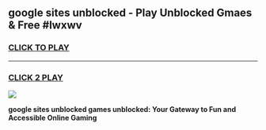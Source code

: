 
## google sites unblocked - Play Unblocked Gmaes & Free #lwxwv
<h3>
<a href="https://news.freeplayer.one?title=google_sites_unblocked&ref=03M">CLICK TO PLAY</a></h3>
<hr>

<h3>
<a href="https://news.freeplayer.one?title=google_sites_unblocked&ref=03M">CLICK 2 PLAY</a>
  
</h3>

<a href="https://news.freeplayer.one?title=google_sites_unblocked&ref=03M"><img src="https://clearcache.store/games.png"></a>


**google sites unblocked games unblocked: Your Gateway to Fun and Accessible Online Gaming**
